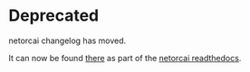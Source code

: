 # Deprecated
netorcai changelog has moved.

It can now be found [there](https://netorcai.readthedocs.io/en/latest/changelog.html)
as part of the [netorcai readthedocs](https://netorcai.readthedocs.io/en/latest/index.html).
